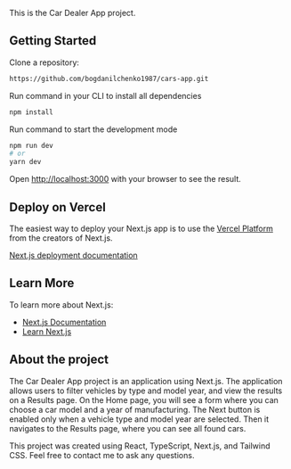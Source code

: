 This is the Car Dealer App project.

## Getting Started

Clone a repository:

```bash
https://github.com/bogdanilchenko1987/cars-app.git
```

Run command in your CLI to install all dependencies

```bash
npm install
```

Run command to start the development mode

```bash
npm run dev
# or
yarn dev
```

Open [http://localhost:3000](http://localhost:3000) with your browser to see the result.

## Deploy on Vercel

The easiest way to deploy your Next.js app is to use the
[Vercel Platform](https://vercel.com/new?utm_medium=default-template&filter=next.js&utm_source=create-next-app&utm_campaign=create-next-app-readme)
from the creators of Next.js.

[Next.js deployment documentation](https://nextjs.org/docs/app/building-your-application/deploying)

## Learn More

To learn more about Next.js:

- [Next.js Documentation](https://nextjs.org/docs)
- [Learn Next.js](https://nextjs.org/learn)

## About the project

The Car Dealer App project is an application using Next.js. The application allows users to filter
vehicles by type and model year, and view the results on a Results page. On the Home page, you will
see a form where you can choose a car model and a year of manufacturing. The Next button is enabled
only when a vehicle type and model year are selected. Then it navigates to the Results page, where
you can see all found cars.

This project was created using React, TypeScript, Next.js, and Tailwind CSS. Feel free to contact me
to ask any questions.
